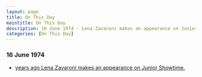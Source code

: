 ```yaml
---
layout: page
title: On This Day
maintitle: On This Day
description: 16 June 1974 - Lena Zavaroni makes an appearance on Junior Showtime.
categories: [On This Day]
---
```


### 16 June 1974
* [<span id="age1"></span> years ago Lena Zavaroni makes an appearance on Junior Showtime.](/yorkshire%20television/1974/06/16/junior-showtime.html)

<!-- Script for calculating number of years ago -->
<script>
var dob = '19740616';
var year = Number(dob.substr(0, 4));
var month = Number(dob.substr(4, 2)) - 1;
var day = Number(dob.substr(6, 2));
var today = new Date();
var age1 = today.getFullYear() - year;
if (today.getMonth() < month || (today.getMonth() == month && today.getDate() < day)) {
age1--;
}
document.getElementById("age1").innerHTML=age1;
</script>

